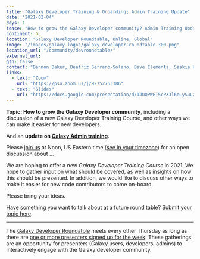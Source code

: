 ```yaml
---
title: "Galaxy Developer Training & Onbarding; Admin Training Update"
date: '2021-02-04'
days: 1
tease: "How to grow the Galaxy Developer community? Admin Training Update"
continent: GL
location: "Galaxy Developer Roundtable, Online, Global"
image: "/images/galaxy-logos/galaxy-developer-roundtable-300.png"
location_url: "/community/devroundtable/"
external_url:
gtn: false
contact: "Dannon Baker, Beatriz Serrano-Solano, Dave Clements, Saskia Hiltemann"
links:
  - text: "Zoom"
    url: "https://psu.zoom.us/j/92752763386"
  - text: "Slides"
    url: "https://docs.google.com/presentation/d/1JUQPWET5cPX3l6eLySuLzjQqC_lyuyf_kjBhCHGGL6Y/edit#slide=id.p"
---
```


**Topic: How to grow the Galaxy Developer community**, including a discussion of a new Galaxy Developer Training Course, and other ways we can make it easier for new developers.

And an **update on [Galaxy Admin training](/src/events/2021-01-admin-training/index.md)**.

Please [join us](https://psu.zoom.us/j/92752763386) at Noon, US Eastern time ([see in your timezone](https://www.timeanddate.com/worldclock/fixedtime.html?msg=Galaxy+Developer+Roundtable&iso=20210204T12&p1=179&ah=1)) for an open discussion about ...

We are hoping to offer a new *Galaxy Developer Training Course* in 2021.  We hope to gather input on what should be covered, as well as insights on how this should be presented.  In addition, we would like to discuss other ways to make it easier for new code contributors to come on-board.

Please bring your ideas.

Have something you want to talk about at a future round table? [Submit your topic here](https://bit.ly/gxdevroundtablepresent).



---

The [Galaxy Developer Roundatble](/src/community/devroundtable/index.md) meets every other Thursday as long as there are [one or more presenters signed up for the week](https://bit.ly/gxdevroundtablepresent).  These gatherings are an opportunity for presenters (Galaxy users, developers, admins) to interactively engage with the Galaxy developer community. 
